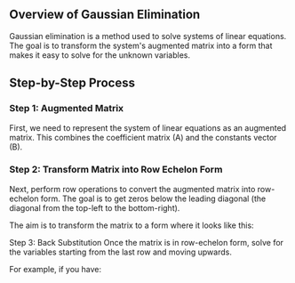 ## Overview of Gaussian Elimination
Gaussian elimination is a method used to solve systems of linear equations. The goal is to transform the system's augmented matrix into a form that makes it easy to solve for the unknown variables.

## Step-by-Step Process

### Step 1: Augmented Matrix
First, we need to represent the system of linear equations as an augmented matrix. This combines the coefficient matrix (A) and the constants vector (B).

### Step 2: Transform Matrix into Row Echelon Form
Next, perform row operations to convert the augmented matrix into row-echelon form. The goal is to get zeros below the leading diagonal (the diagonal from the top-left to the bottom-right).

The aim is to transform the matrix to a form where it looks like this:

Step 3: Back Substitution
Once the matrix is in row-echelon form, solve for the variables starting from the last row and moving upwards.

For example, if you have:
